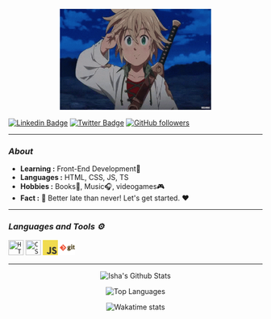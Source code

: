 <p align="center">
  <img width="300" height="200" src="https://github.com/LOsioChico/LOsioChico/blob/main/meliodas-yo-zeldris.gif">
</p>

[![Linkedin Badge](https://img.shields.io/badge/-LOsioChico-blue?style=flat-square&logo=Linkedin&logoColor=white&link=https://www.linkedin.com/in/losiochico//)](https://www.linkedin.com/in/losiochico/)
[![Twitter Badge](https://img.shields.io/badge/-osiochico-1ca0f1?style=flat-square&logo=twitter&logoColor=white&link=https://twitter.com/osiochico)](https://twitter.com/osiochico)
[![GitHub followers](https://img.shields.io/github/followers/LOsioChico.svg?style=social&label=Follow&maxAge=2592000)](https://github.com/LOsioChico?tab=followers)

------------------------------------------------------------------------------------------------------------------------------------------------------------------

### <i>About</i>

-  **Learning :** Front-End Development🎨
-  **Languages :** HTML, CSS, JS, TS
-  **Hobbies :** Books📕, Music🎧, videogames🎮 
-  **Fact :** 🚀 Better late than never! Let's get started. ❤️

------------------------------------------------------------------------------------------------------------------------------------------------------------------

### <i>Languages and Tools ⚙</i>
<code><img width="30px" height="30" src="https://upload.wikimedia.org/wikipedia/commons/thumb/6/61/HTML5_logo_and_wordmark.svg/2048px-HTML5_logo_and_wordmark.svg.png" title="HTML5"></code>
<code><img width="30px" height="30" src="https://upload.wikimedia.org/wikipedia/commons/thumb/d/d5/CSS3_logo_and_wordmark.svg/1200px-CSS3_logo_and_wordmark.svg.png" title="CSS3"></code>
<code><img width="30px" height="30" src="https://raw.githubusercontent.com/github/explore/80688e429a7d4ef2fca1e82350fe8e3517d3494d/topics/javascript/javascript.png" title="javascript"></code>
<code><img width="30px" height="30" src="https://raw.githubusercontent.com/github/explore/80688e429a7d4ef2fca1e82350fe8e3517d3494d/topics/git/git.png" title="git"></code>

------------------------------------------------------------------------------------------------------------------------------------------------------------------

<p align="center">
  <img alt="Isha's Github Stats" src="https://github-readme-stats.vercel.app/api?username=LOsioChico&show_icons=true&theme=gotham">
</p>

<p align="center">
  <img alt="Top Languages" src="https://github-readme-stats.vercel.app/api/top-langs/?username=LOsioChico&show_icons=true&theme=gotham">
</p>

<p align="center">
  <img alt="Wakatime stats" src="https://github-readme-stats.vercel.app/api/wakatime?username=LOsioChico">
  </p>
